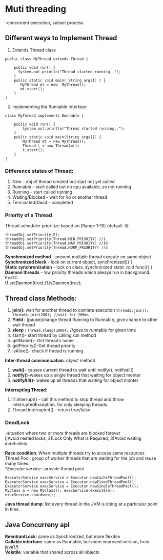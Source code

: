 # Muti threading
-concurrent execution, subset process  

## Different ways to Implement Thread
1. Extends Thread class  
```
public class MyThread extends Thread {
     
    public void run() {
      System.out.println("Thread started running..");
    }
    public static void main( String args[] ) {
       MyThread mt = new  MyThread();
       mt.start();
    }
}
```
2. Implementing the Runnable Interface
```
class MyThread implements Runnable {

    public void run() {
        System.out.println("Thread started running..");
    }
    public static void main(String args[]) {
        MyThread mt = new MyThread();
        Thread t = new Thread(mt);
        t.start();
    }
}
```
### Difference states of Thread:
1. New - obj of thread created but start not yet called  
2. Runnable - start called but no cpu available, so not running  
3. Running - start called running  
4. Waiting/Blocked - wait for i/o or another thread  
5. Terminated/Dead - completed  
	
### Priority of a Thread  
Thread scheduler prioritize based on (Range 1-10) (default-5)
```
threadObj.setPriority(8);
threadObj.setPriority(Thread.MIN_PRIORITY) //1
threadObj.setPriority(Thread.MAX_PRIORITY) //10
threadObj.setPriority(Thread.NORM_PRIORITY) //5
```

**Synchronized method** - prevent multiple thread execute on same object  
**Synchronized block** - lock on current object, synchronized(){ }  
**Static synchronization** - lock on class, synchronized static void func(){  }   
**Daemon threads** - low priority threads which always run in background. Ex:GC     
t1.setDaemon(true);t1.isDaemon(true);   

## Thread class Methods:
1. **join()**: wait for another thread to comlete execution  ```thread3.join(); thread4.join(200); //wait for 200ms```       
2. **Yield** : (pause)change thread Running to Runnable, give chance to other wait thread 
3. **sleep** : ```Thread.sleep(1000);``` //goes to runnable for given time  
4. start()- start thread by calling run method  
5. getName()- Get thread’s name  
6. getPriority()-Get thread priority  
7. isAlive()- check if thread is running  

**Inter-thread communication**: object method  
1. **wait()**- causes current thread to wait until notify(), notifyall()  
2. **notify()**-wakes up a single thread that waiting for object monter    
3. **notifyAll()**- wakes up all threads that waiting for object monter  

**Interrupting Thread**:  
1. t1.interrupt() - call this method to stop thread and throw InterruptedException. for only sleeping threads    
2. Thread.interrupted() - return true/false   

### DeadLock  
-situation where two or more threads are blocked forever  
i)Avoid nested locks, 2)Lock Only What is Required, 3)Avoid waiting indefinitely  

**Race condition**: When multiple threads try to access same resources  
Thread Pool: group of worker threads that are waiting for the job and reuse many times.    
**Executer service* : provide thread pool  
```
ExecutorService execService = Executor.newCacheThreadPool();
ExecutorService execService = Executor.newFixedThreadPool();
ExecutorService execService = Executor.newSingleThreadPool();
MyClass m = new MyClass(); execService.execute(m); execService.shutdown();
```
**Java thread dump**: list every thread in the JVM is doing at a particular point in time.   
## Java Concurreny api  
**ReentrantLock**: same as Synchronized, but more flexible  
**Callable interface**: same as Runnable, but more improved version, from java1.5  
**Volatile**: variable that shared across all objects  
